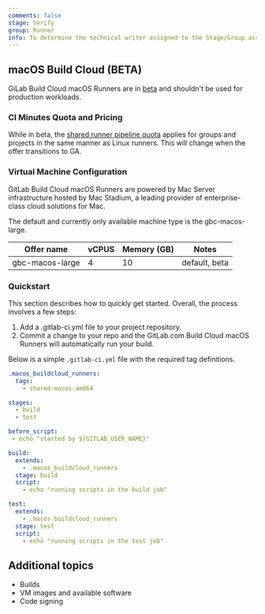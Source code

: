 ```yaml
---
comments: false
stage: Verify
group: Runner
info: To determine the technical writer assigned to the Stage/Group associated with this page, see https://about.gitlab.com/handbook/engineering/ux/technical-writing/#assignments
---
```


## macOS Build Cloud (BETA)

GiLab Build Cloud macOS Runners are in [beta](https://about.gitlab.com/handbook/product/gitlab-the-product/#beta)
and shouldn't be used for production workloads. 

### CI Minutes Quota and Pricing

While in beta, the [shared runner pipeline quota](../admin_area/settings/continuous_integration.md#shared-runners-pipeline-minutes-quota)
applies for groups and projects in the same manner as Linux runners. This will change when the offer transitions to GA.

### Virtual Machine Configuration

GitLab Build Cloud macOS Runners are powered by Mac Server infrastructure hosted by Mac Stadium, a leading provider of enterprise-class cloud solutions for Mac.

The default and currently only available machine type is the gbc-macos-large.

| Offer name | vCPUS | Memory (GB) |Notes|
| --------- | --- | ------- |------- |
|  gbc-macos-large| 4 | 10 |default, beta|

### Quickstart

This section describes how to quickly get started. Overall, the process involves a few steps:

1. Add a .gitlab-ci.yml file to your project repository.
1. Commit a change to your repo and the GitLab.com Build Cloud macOS Runners will automatically run your build.

Below is a simple `.gitlab-ci.yml` file with the required tag definitions.

```yaml
.macos_buildcloud_runners:
  tags:
    - shared-macos-amd64

stages:
  - build
  - test

before_script:
 - echo "started by ${GITLAB_USER_NAME}"

build:
  extends:
    - .macos_buildcloud_runners
  stage: build
  script:
    - echo "running scripts in the build job"

test:
  extends:
    - .macos_buildcloud_runners
  stage: test
  script:
    - echo "running scripts in the test job"
```

## Additional topics

- Builds
- VM images and available software
- Code signing

